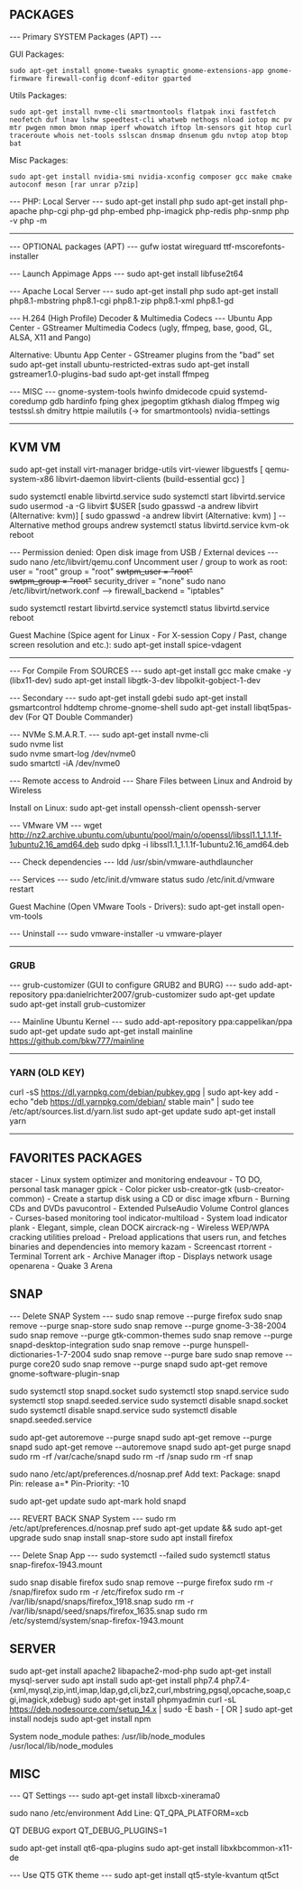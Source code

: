 ## PACKAGES

--- Primary SYSTEM Packages (APT) ---

GUI Packages:
```
sudo apt-get install gnome-tweaks synaptic gnome-extensions-app gnome-firmware firewall-config dconf-editor gparted
```

Utils Packages:
```
sudo apt-get install nvme-cli smartmontools flatpak inxi fastfetch neofetch duf lnav lshw speedtest-cli whatweb nethogs nload iotop mc pv mtr pwgen nmon bmon nmap iperf whowatch iftop lm-sensors git htop curl traceroute whois net-tools sslscan dnsmap dnsenum gdu nvtop atop btop bat
```

Misc Packages:
```
sudo apt-get install nvidia-smi nvidia-xconfig composer gcc make cmake autoconf meson [rar unrar p7zip]
```

--- PHP: Local Server ---
sudo apt-get install php
sudo apt-get install php-apache php-cgi php-gd php-embed php-imagick php-redis php-snmp
php -v
php -m

___

--- OPTIONAL packages (APT) ---
gufw iostat wireguard ttf-mscorefonts-installer

--- Launch Appimage Apps ---
sudo apt-get install libfuse2t64

--- Apache Local Server ---
sudo apt-get install php
sudo apt-get install php8.1-mbstring php8.1-cgi php8.1-zip php8.1-xml php8.1-gd

--- H.264 (High Profile) Decoder & Multimedia Codecs ---
Ubuntu App Center - GStreamer Multimedia Codecs
(ugly, ffmpeg, base, good, GL, ALSA, X11 and Pango)

Alternative:
Ubuntu App Center - GStreamer plugins from the "bad" set
sudo apt-get install ubuntu-restricted-extras
sudo apt-get install gstreamer1.0-plugins-bad
sudo apt-get install ffmpeg

--- MISC ---
gnome-system-tools
hwinfo dmidecode cpuid systemd-coredump gdb hardinfo fping
ghex jpegoptim gtkhash dialog ffmpeg
wig testssl.sh dmitry httpie
mailutils (-> for smartmontools)
nvidia-settings

___

## KVM VM
sudo apt-get install virt-manager bridge-utils virt-viewer libguestfs
[ qemu-system-x86 libvirt-daemon libvirt-clients (build-essential gcc) ]

sudo systemctl enable libvirtd.service
sudo systemctl start libvirtd.service
sudo usermod -a -G libvirt $USER [sudo gpasswd -a andrew libvirt (Alternative: kvm)]
[ sudo gpasswd -a andrew libvirt (Alternative: kvm) ] -- Alternative method
groups andrew
systemctl status libvirtd.service
kvm-ok
reboot

--- Permission denied: Open disk image from USB / External devices ---
sudo nano /etc/libvirt/qemu.conf
Uncomment user / group to work as root:
user = "root"
group = "root"
~~swtpm_user = "root"~~  
~~swtpm_group = "root"~~
security_driver = "none"
sudo nano /etc/libvirt/network.conf --> firewall_backend = "iptables"

sudo systemctl restart libvirtd.service
systemctl status libvirtd.service
reboot

Guest Machine (Spice agent for Linux - For X-session
Copy / Past, change screen resolution and etc.):
sudo apt-get install spice-vdagent

___

--- For Compile From SOURCES ---
sudo apt-get install gcc make cmake -y (libx11-dev)
sudo apt-get install libgtk-3-dev libpolkit-gobject-1-dev

--- Secondary ---
sudo apt-get install gdebi
sudo apt-get install gsmartcontrol hddtemp chrome-gnome-shell
sudo apt-get install libqt5pas-dev (For QT Double Commander)

--- NVMe S.M.A.R.T. ---
sudo apt-get install nvme-cli  
sudo nvme list  
sudo nvme smart-log /dev/nvme0  
sudo smartctl -iA /dev/nvme0

--- Remote access to Android ---
Share Files between Linux and Android by Wireless

Install on Linux:
sudo apt-get install openssh-client openssh-server

--- VMware VM ---
wget http://nz2.archive.ubuntu.com/ubuntu/pool/main/o/openssl/libssl1.1_1.1.1f-1ubuntu2.16_amd64.deb
sudo dpkg -i libssl1.1_1.1.1f-1ubuntu2.16_amd64.deb

--- Check dependencies ---
ldd /usr/sbin/vmware-authdlauncher

--- Services ---
sudo /etc/init.d/vmware status
sudo /etc/init.d/vmware restart

Guest Machine (Open VMware Tools - Drivers):
sudo apt-get install open-vm-tools

--- Uninstall ---
sudo vmware-installer -u vmware-player

___

### GRUB
--- grub-customizer (GUI to configure GRUB2 and BURG) ---
sudo add-apt-repository ppa:danielrichter2007/grub-customizer
sudo apt-get update
sudo apt-get install grub-customizer

--- Mainline Ubuntu Kernel ---
sudo add-apt-repository ppa:cappelikan/ppa
sudo apt-get update
sudo apt-get install mainline
https://github.com/bkw777/mainline

___

### YARN (OLD KEY)
curl -sS https://dl.yarnpkg.com/debian/pubkey.gpg | sudo apt-key add -
echo "deb https://dl.yarnpkg.com/debian/ stable main" | sudo tee /etc/apt/sources.list.d/yarn.list
sudo apt-get update
sudo apt-get install yarn

___

## FAVORITES PACKAGES
stacer - Linux system optimizer and monitoring
endeavour - TO DO, personal task manager
gpick - Color picker
usb-creator-gtk (usb-creator-common) - Create a startup disk using a CD or disc image
xfburn -  Burning CDs and DVDs
pavucontrol - Extended PulseAudio Volume Control
glances - Curses-based monitoring tool
indicator-multiload - System load indicator
plank - Elegant, simple, clean DOCK
aircrack-ng - Wireless WEP/WPA cracking utilities
preload - Preload applications that users run, and fetches binaries and dependencies into memory
kazam - Screencast
rtorrent - Terminal Torrent
ark - Archive Manager
iftop - Displays network usage
openarena - Quake 3 Arena

## SNAP
--- Delete SNAP System ---
sudo snap remove --purge firefox
sudo snap remove --purge snap-store
sudo snap remove --purge gnome-3-38-2004
sudo snap remove --purge gtk-common-themes
sudo snap remove --purge snapd-desktop-integration
sudo snap remove --purge hunspell-dictionaries-1-7-2004
sudo snap remove --purge bare
sudo snap remove --purge core20
sudo snap remove --purge snapd
sudo apt-get remove gnome-software-plugin-snap

sudo systemctl stop snapd.socket
sudo systemctl stop snapd.service
sudo systemctl stop snapd.seeded.service
sudo systemctl disable snapd.socket
sudo systemctl disable snapd.service
sudo systemctl disable snapd.seeded.service

sudo apt-get autoremove --purge snapd
sudo apt-get remove --purge snapd
sudo apt-get remove --autoremove snapd
sudo apt-get purge snapd
sudo rm -rf /var/cache/snapd
sudo rm -rf /snap
sudo rm -rf snap

sudo nano /etc/apt/preferences.d/nosnap.pref
Add text:
Package: snapd
Pin: release a=*
Pin-Priority: -10

sudo apt-get update
sudo apt-mark hold snapd

--- REVERT BACK SNAP System ---
sudo rm /etc/apt/preferences.d/nosnap.pref
sudo apt-get update && sudo apt-get upgrade
sudo snap install snap-store
sudo apt install firefox

--- Delete Snap App ---
sudo systemctl --failed
sudo systemctl status snap-firefox-1943.mount

sudo snap disable firefox
sudo snap remove --purge firefox
sudo rm -r /snap/firefox
sudo rm -r /etc/firefox
sudo rm -r /var/lib/snapd/snaps/firefox_1918.snap
sudo rm -r /var/lib/snapd/seed/snaps/firefox_1635.snap
sudo rm /etc/systemd/system/snap-firefox-1943.mount

## SERVER
sudo apt-get install apache2 libapache2-mod-php
sudo apt-get install mysql-server
sudo apt install sudo apt-get install php7.4 php7.4-{xml,mysql,zip,intl,imap,ldap,gd,cli,bz2,curl,mbstring,pgsql,opcache,soap,cgi,imagick,xdebug}
sudo apt-get install phpmyadmin
curl -sL https://deb.nodesource.com/setup_14.x | sudo -E bash - [ OR ] sudo apt-get install nodejs
sudo apt-get install npm

System node_module pathes:
/usr/lib/node_modules
/usr/local/lib/node_modules

## MISC
--- QT Settings ---
sudo apt-get install libxcb-xinerama0

sudo nano /etc/environment
Add Line:
QT_QPA_PLATFORM=xcb

QT DEBUG
export QT_DEBUG_PLUGINS=1

sudo apt-get install qt6-qpa-plugins
sudo apt-get install libxkbcommon-x11-de

--- Use QT5 GTK theme ---
sudo apt-get install qt5-style-kvantum qt5ct

